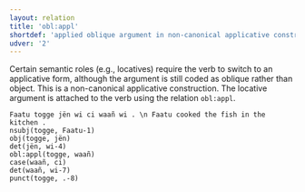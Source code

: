 ```yaml
---
layout: relation
title: 'obl:appl'
shortdef: 'applied oblique argument in non-canonical applicative construction'
udver: '2'
---
```


Certain semantic roles (e.g., locatives) require the verb to switch to an applicative form,
although the argument is still coded as oblique rather than object. This is a non-canonical
applicative construction. The locative argument is attached to the verb using the relation
`obl:appl`.

~~~ sdparse
Faatu togge jën wi ci waañ wi . \n Faatu cooked the fish in the kitchen .
nsubj(togge, Faatu-1)
obj(togge, jën)
det(jën, wi-4)
obl:appl(togge, waañ)
case(waañ, ci)
det(waañ, wi-7)
punct(togge, .-8)
~~~

<!-- Interlanguage links updated Pá kvě 14 11:09:16 CEST 2021 -->
